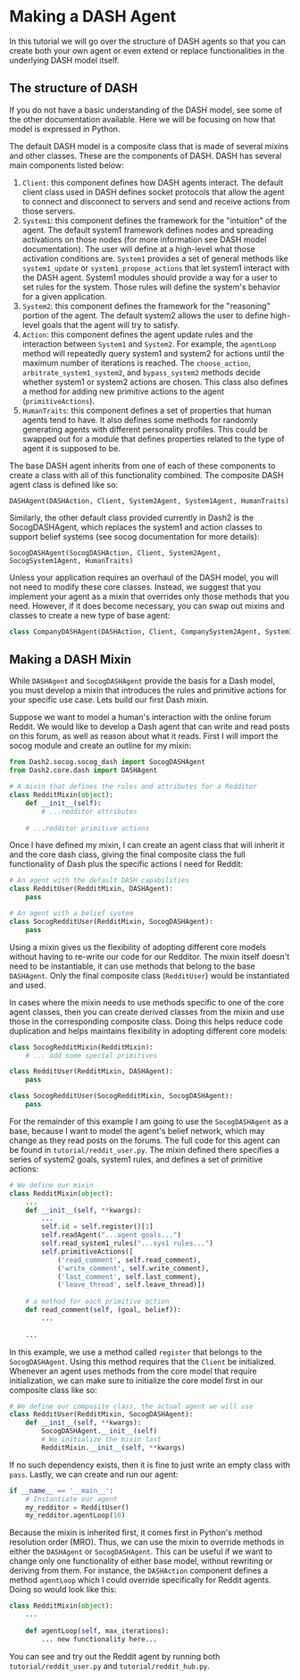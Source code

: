 # Making a DASH Agent
In this tutorial we will go over the structure of DASH agents so that you can create both your own agent or even extend or replace functionalities in the underlying DASH model itself.

## The structure of DASH
If you do not have a basic understanding of the DASH model, see some of the other documentation available. Here we will be focusing on how that model is expressed in Python. 

The default DASH model is a composite class that is made of several mixins and other classes. These are the components of DASH. DASH has several main components listed below:

1. `Client`: this component defines how DASH agents interact. The default client class used in DASH defines socket protocols that allow the agent to connect and disconnect to servers and send and receive actions from those servers.
2. `System1`: this component defines the framework for the "intuition" of the agent. The default system1 framework defines nodes and spreading activations on those nodes (for more information see DASH model documentation). The user will define at a high-level what those activation conditions are. `System1` provides a set of general methods like `system1_update` or `system1_propose_actions` that let system1 interact with the DASH agent. System1 modules should provide a way for a user to set rules for the system. Those rules will define the system's behavior for a given application.
3. `System2`: this component defines the framework for the "reasoning" portion of the agent. The default system2 allows the user to define high-level goals that the agent will try to satisfy.
4. `Action`: this component defines the agent update rules and the interaction between `System1` and `System2`. For example, the `agentLoop` method will repeatedly query system1 and system2 for actions until the maximum number of iterations is reached. The `choose_action`, `arbitrate_system1_system2`, and `bypass_system2` methods decide whether system1 or system2 actions are chosen. This class also defines a method for adding new primitive actions to the agent (`primitiveActions`).
5. `HumanTraits`: this component defines a set of properties that human agents tend to have. It also defines some methods for randomly generating agents with different personality profiles. This could be swapped out for a module that defines properties related to the type of agent it is supposed to be.

The base DASH agent inherits from one of each of these components to create a class with all of this functionality combined. The composite DASH agent class is defined like so:
 
 `DASHAgent(DASHAction, Client, System2Agent, System1Agent, HumanTraits)`
 
 Similarly, the other default class provided currently in Dash2 is the SocogDASHAgent, which replaces the system1 and action classes to support belief systems (see socog documentation for more details):
 
 `SocogDASHAgent(SocogDASHAction, Client, System2Agent, SocogSystem1Agent, HumanTraits)`
 
 Unless your application requires an overhaul of the DASH model, you will not need to modify these core classes. Instead, we suggest that you implement your agent as a mixin that overrides only those methods that you need. However, if it does become necessary, you can swap out mixins and classes to create a new type of base agent:
 
 ```python
class CompanyDASHAgent(DASHAction, Client, CompanySystem2Agent, System1Agent, CompanyTraits):
``` 
 
 ## Making a DASH Mixin 
 While `DASHAgent` and `SocogDASHAgent` provide the basis for a Dash model, you must develop a mixin that introduces the rules and primitive actions for your specific use case. Lets build our first Dash mixin.
 
 Suppose we want to model a human's interaction with the online forum Reddit. We would like to develop a Dash agent that can write and read posts on this forum, as well as reason about what it reads. First I will import the socog module and create an outline for my mixin:
 
```python
from Dash2.socog.socog_dash import SocogDASHAgent
from Dash2.core.dash import DASHAgent

# A mixin that defines the rules and attributes for a Redditor
class RedditMixin(object):
    def __init__(self):
        # ...redditor attributes
        
    # ...redditor primitive actions
```

Once I have defined my mixin, I can create an agent class that will inherit it and the core dash class, giving the final composite class the full functionality of Dash plus the specific actions I need for Reddit:

```python
# An agent with the default DASH capabilities
class RedditUser(RedditMixin, DASHAgent):
    pass

# An agent with a belief system
class SocogRedditUser(RedditMixin, SocogDASHAgent):
    pass
```

Using a mixin gives us the flexibility of adopting different core models without having to re-write our code for our Redditor. The mixin itself doesn't need to be instantiable, it can use methods that belong to the base `DASHAgent`. Only the final composite class (`RedditUser`) would be instantiated and used.

In cases where the mixin needs to use methods specific to one of the core agent classes, then you can create derived classes from the mixin and use those in the corresponding composite class. Doing this helps reduce code duplication and helps maintains flexibility in adopting different core models: 

```python
class SocogRedditMixin(RedditMixin):
    # ... add some special primitives

class RedditUser(RedditMixin, DASHAgent):
    pass

class SocogRedditUser(SocogRedditMixin, SocogDASHAgent):
    pass
```

For the remainder of this example I am going to use the `SocogDASHAgent` as a base, because I want to model the agent's belief network, which may change as they read posts on the forums. The full code for this agent can be found in `tutorial/reddit_user.py`. The mixin defined there specifies a series of system2 goals, system1 rules, and defines a set of primitive actions: 

```python
# We define our mixin
class RedditMixin(object):
    ...
    def __init__(self, **kwargs):
        ...
        self.id = self.register()[1]
        self.readAgent("...agent goals...")
        self.read_system1_rules("...sys1 rules...")
        self.primitiveActions([
            ('read_comment', self.read_comment),
            ('write_comment', self.write_comment),
            ('last_comment', self.last_comment),
            ('leave_thread', self.leave_thread)])
    
    # a method for each primitive action     
    def read_comment(self, (goal, belief)):
        ...
        
    ...
```

In this example, we use a method called `register` that belongs to the `SocogDASHAgent`. Using this method requires that the `Client` be initialized. Whenever an agent uses methods from the core model that require initialization, we can make sure to initialize the core model first in our composite class like so:

```python
# We define our composite class, the actual agent we will use
class RedditUser(RedditMixin, SocogDASHAgent):
    def __init__(self, **kwargs):
        SocogDASHAgent.__init__(self)
        # We initialize the mixin last
        RedditMixin.__init__(self, **kwargs)
```

If no such dependency exists, then it is fine to just write an empty class with `pass`. Lastly, we can create and run our agent:

```python
if __name__ == '__main__':
    # Instantiate our agent
    my_redditor = RedditUser()
    my_redditor.agentLoop(10)
```

Because the mixin is inherited first, it comes first in Python's method resolution order (MRO). Thus, we can use the mixin to override methods in either the `DASHAgent` or `SocogDASHAgent`. This can be useful if we want to change only one functionality of either base model, without rewriting or deriving from them. For instance, the `DASHAction` component defines a method `agentLoop` which I could override specifically for Reddit agents. Doing so would look like this:

```python
class RedditMixin(object):
    ...
    
    def agentLoop(self, max_iterations):
        ... new functionality here...
```

You can see and try out the Reddit agent by running both `tutorial/reddit_user.py` and `tutorial/reddit_hub.py`.